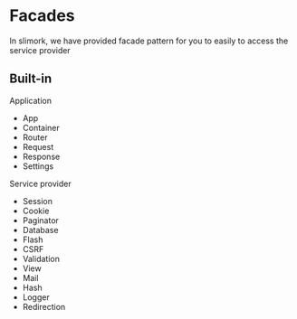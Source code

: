 # Facades

In slimork, we have provided facade pattern for you to easily to access the service provider

## Built-in

Application

- App
- Container
- Router
- Request
- Response
- Settings

Service provider

- Session
- Cookie
- Paginator
- Database
- Flash
- CSRF
- Validation
- View
- Mail
- Hash
- Logger
- Redirection
